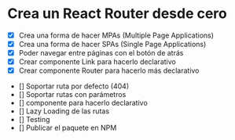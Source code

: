 # Crea un React Router desde cero

- [x] Crea una forma de hacer MPAs (Multiple Page Applications)
- [x] Crea una forma de hacer SPAs (Single Page Applications)
- [x] Poder navegar entre páginas con el botón de atrás
- [x] Crear componente Link para hacerlo declarativo
- [x] Crear componente Router para hacerlo más declarativo
- [] Soportar ruta por defecto (404)
- [] Soportar rutas con parámetros
- [] componente <Route /> para hacerlo declarativo
- [] Lazy Loading de las rutas
- [] Testing
- [] Publicar el paquete en NPM
